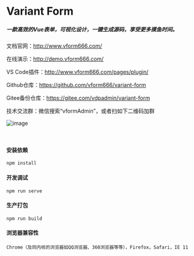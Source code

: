 # Variant Form
##### 一款高效的Vue表单，可视化设计，一键生成源码，享受更多摸鱼时间。


文档官网：<a href="http://www.vform666.com/" targe="_blank">http://www.vform666.com/</a>

在线演示：<a href="http://demo.vform666.com/" targe="_blank">http://demo.vform666.com/</a>

VS Code插件：<a href="http://www.vform666.com/pages/plugin/" targe="_blank">http://www.vform666.com/pages/plugin/</a>

Github仓库：<a href="https://github.com/vform666/variant-form" targe="_blank">https://github.com/vform666/variant-form</a>

Gitee备份仓库：<a href="https://gitee.com/vdpadmin/variant-form" targe="_blank">https://gitee.com/vdpadmin/variant-form</a>

技术交流群：微信搜索“vformAdmin”，或者扫如下二维码加群

![image](https://ks3-cn-beijing.ksyuncs.com/vform-static/img/vx-qrcode-242.png)

<br/>

#### 安装依赖
```
npm install
```

#### 开发调试
```
npm run serve
```

#### 生产打包
```
npm run build
```

#### 浏览器兼容性
```Chrome（及同内核的浏览器如QQ浏览器、360浏览器等等），Firefox，Safari，IE 11```
